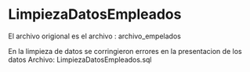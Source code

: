 # LimpiezaDatosEmpleados
 
 El archivo origional es el archivo : archivo_empelados

 En la limpieza de datos se corringieron errores en la presentacion de los datos
 Archivo: LimpiezaDatosEmpleados.sql
 

